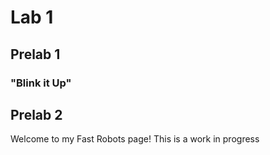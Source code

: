 # Lab 1

## Prelab 1
### "Blink it Up"

## Prelab 2























Welcome to my Fast Robots page! 
This is a work in progress

